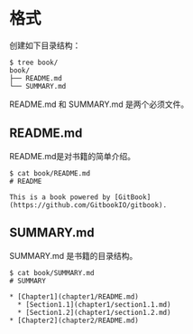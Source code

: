 # 格式

创建如下目录结构：

```shell
$ tree book/
book/
├── README.md
└── SUMMARY.md
```

README.md 和 SUMMARY.md 是两个必须文件。

## README.md

README.md是对书籍的简单介绍。

```shell
$ cat book/README.md 
# README

This is a book powered by [GitBook](https://github.com/GitbookIO/gitbook).
```

## SUMMARY.md

SUMMARY.md 是书籍的目录结构。

```shell
$ cat book/SUMMARY.md 
# SUMMARY

* [Chapter1](chapter1/README.md)
  * [Section1.1](chapter1/section1.1.md)
  * [Section1.2](chapter1/section1.2.md)
* [Chapter2](chapter2/README.md)
```
